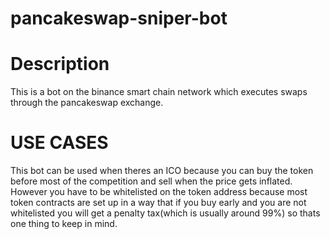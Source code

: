 # pancakeswap-sniper-bot

# Description
This is a bot on the binance smart chain network which executes swaps through the pancakeswap exchange.

# USE CASES
This bot can be used when theres an ICO because you can buy the token before most of the competition and sell when the price gets inflated. However you have to be whitelisted on the token address because most token contracts are set up in a way that if you buy early and you are not whitelisted you will get a penalty tax(which is usually around 99%) so thats one thing to keep in mind.
